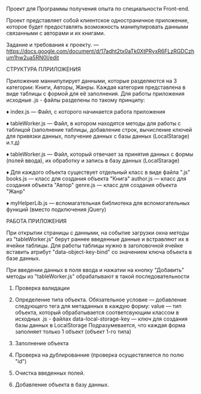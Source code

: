 Проект для Программы получения опыта по специальности Front-end.

Проект представляет собой клиентское одностраничное приложение, которое будет предоставлять возможность манипулировать данными связанными с авторами и их книгами.


Задание и требования к проекту. — https://docs.google.com/document/d/17adht2tx0aTk0XtPRyxR6FLzRGDCzhum1hw2ua5RN0I/edit

СТРУКТУРА ПЛРИЛОЖЕНИЯ

Приложение маннипулирует данными, которые разделяются на 3 категории: Книги, Авторы, Жанры.
Каждая категория представлена в виде таблицы с формой для её заполнения. 
Для работы приложения исходные .js - файлы разделены по такому принципу:

♦ index.js — Файл, с которого начинается работа приложения

♦ tableWorker.js — Файл, в котором находятся методы для работы с таблицой (заполнение таблицы, добавление строк, вычисление ключей для привязки данных, получение данных с базы данных (LocalStarage) и.т.д)

♦ tableWorker.js — Файл, который отвечает за принятия данных с формы (полей ввода), их обработку и запись в базу данных (LocalStarage)

♦ Для каждого объекта существует отдельный класс в виде файла ".js" 
books.js — класс для создания объекта "Книга"
author.js — класс для создания объекта "Автор"
genre.js — класс для создания объекта "Жанр"

♦ myHelperLib.js — вспомагательная библиотека для вспомогательных функций (вместо подключения jQuery)

РАБОТА ПРИЛОЖЕНИЯ

При открытии страницы с данными, на событие загрузки окна методы из "tableWorker.js" берут раннее введенные данные и встравляют их в ячейки таблицы. Для работы таблицы нужно в заголовочной ячейке <th> вставить атрибут "data-object-key-bind" со значением ключа объекта в базе данных.

При введении данных в поля ввода и нажатии на кнопку "Добавить" методы из "tableWorker.js" обрабатывают в такой последовательности
1. Проверка валидации
2. Определение типа объекта. Обязательное условие — добавление следующего тега для метаданных в каждую форму:
		<input type="hidden" id="objtype" value="book" data-local-storage-key="Book-Library">
		value — тип объекта, который обрабатывается соответсвующим классом в исходных .js - файлах
		data-local-storage-key — ключ для создания базы данных в LocalStorage
Подразумевается, что каждая форма заполняет только 1 объект (объект 1-го типа)

3. Заполнение объекта 
4. Проверка на дублированние (проверка осуществляется по полю "id")
5. Очистка введенных полей.
6. Добавление объекта в базу данных.

 


